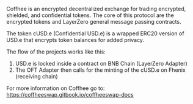 Coffhee is an encrypted decentralized exchange for trading encrypted, shielded, and confidential tokens. The core of this protocol are the encrypted tokens and LayerZero general message passing contracts.

The token cUSD.e (Confidential USD.e) is a wrapped ERC20 version of USD.e that encrypts token balances for added privacy.

The flow of the projects works like this:

1) USD.e is locked inside a contract on BNB Chain (LayerZero Adapter)
2) The OFT Adapter then calls for the minting of the cUSD.e on Fhenix (receiving chain)


For more information on Coffhee go to:
https://coffheeswap.gitbook.io/coffheeswap-docs
